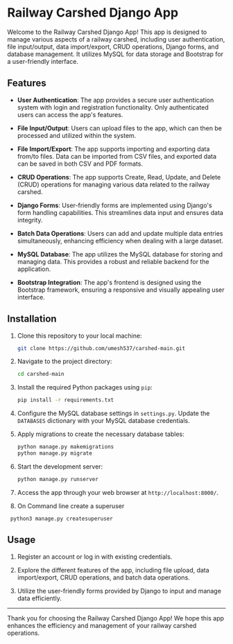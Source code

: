 # Railway Carshed Django App

Welcome to the Railway Carshed Django App! This app is designed to manage various aspects of a railway carshed, including user authentication, file input/output, data import/export, CRUD operations, Django forms, and database management. It utilizes MySQL for data storage and Bootstrap for a user-friendly interface.

## Features

- **User Authentication**: The app provides a secure user authentication system with login and registration functionality. Only authenticated users can access the app's features.

- **File Input/Output**: Users can upload files to the app, which can then be processed and utilized within the system.

- **File Import/Export**: The app supports importing and exporting data from/to files. Data can be imported from CSV files, and exported data can be saved in both CSV and PDF formats.

- **CRUD Operations**: The app supports Create, Read, Update, and Delete (CRUD) operations for managing various data related to the railway carshed.

- **Django Forms**: User-friendly forms are implemented using Django's form handling capabilities. This streamlines data input and ensures data integrity.

- **Batch Data Operations**: Users can add and update multiple data entries simultaneously, enhancing efficiency when dealing with a large dataset.

- **MySQL Database**: The app utilizes the MySQL database for storing and managing data. This provides a robust and reliable backend for the application.

- **Bootstrap Integration**: The app's frontend is designed using the Bootstrap framework, ensuring a responsive and visually appealing user interface.

## Installation

1. Clone this repository to your local machine:

   ```bash
   git clone https://github.com/umesh537/carshed-main.git
   ```

2. Navigate to the project directory:

   ```bash
   cd carshed-main
   ```

3. Install the required Python packages using `pip`:

   ```bash
   pip install -r requirements.txt
   ```

4. Configure the MySQL database settings in `settings.py`. Update the `DATABASES` dictionary with your MySQL database credentials.

5. Apply migrations to create the necessary database tables:

   ```bash
   python manage.py makemigrations
   python manage.py migrate
   ```

6. Start the development server:

   ```bash
   python manage.py runserver
   ```

7. Access the app through your web browser at `http://localhost:8000/`.

8. On Command line create a superuser

```
 python3 manage.py createsuperuser
```

## Usage

1. Register an account or log in with existing credentials.

2. Explore the different features of the app, including file upload, data import/export, CRUD operations, and batch data operations.

3. Utilize the user-friendly forms provided by Django to input and manage data efficiently.

---

Thank you for choosing the Railway Carshed Django App! We hope this app enhances the efficiency and management of your railway carshed operations.
